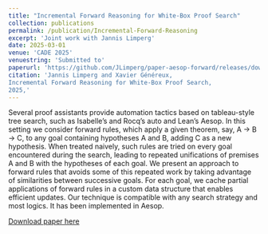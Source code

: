 ```yaml
---
title: "Incremental Forward Reasoning for White-Box Proof Search"
collection: publications
permalink: /publication/Incremental-Forward-Reasoning
excerpt: 'Joint work with Jannis Limperg'
date: 2025-03-01
venue: 'CADE 2025'
venuestring: 'Submitted to'
paperurl: 'https://github.com/JLimperg/paper-aesop-forward/releases/download/submission/paper.pdf'
citation: 'Jannis Limperg and Xavier Généreux,
Incremental Forward Reasoning for White-Box Proof Search,
2025,'
---
```

Several proof assistants provide automation tactics based on
tableau-style tree search, such as Isabelle’s and Rocq’s auto and Lean’s
Aesop. In this setting we consider forward rules, which apply a given
theorem, say, A → B → C, to any goal containing hypotheses A and
B, adding C as a new hypothesis. When treated naively, such rules are
tried on every goal encountered during the search, leading to repeated
unifications of premises A and B with the hypotheses of each goal. We
present an approach to forward rules that avoids some of this repeated
work by taking advantage of similarities between successive goals. For
each goal, we cache partial applications of forward rules in a custom data
structure that enables efficient updates. Our technique is compatible with
any search strategy and most logics. It has been implemented in Aesop.

[Download paper here](https://github.com/JLimperg/paper-aesop-forward/releases/download/submission/paper.pdf)
